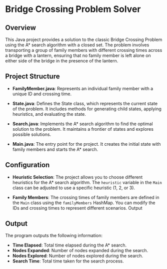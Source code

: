 # Bridge Crossing Problem Solver

## Overview

This Java project provides a solution to the classic Bridge Crossing Problem using the A* search algorithm with a closed set. The problem involves transporting a group of family members with different crossing times across a bridge with a lantern, ensuring that no family member is left alone on either side of the bridge in the presence of the lantern.

## Project Structure

- **FamilyMember.java**: Represents an individual family member with a unique ID and crossing time.

- **State.java**: Defines the State class, which represents the current state of the problem. It includes methods for generating child states, applying heuristics, and evaluating the state.

- **Search.java**: Implements the A* search algorithm to find the optimal solution to the problem. It maintains a frontier of states and explores possible solutions.

- **Main.java**: The entry point for the project. It creates the initial state with family members and starts the A* search.

## Configuration

- **Heuristic Selection**: The project allows you to choose different heuristics for the A* search algorithm. The `heuristic` variable in the `Main` class can be adjusted to use a specific heuristic (1, 2, or 3).

- **Family Members**: The crossing times of family members are defined in the `Main` class using the `familyMembers` HashMap. You can modify the IDs and crossing times to represent different scenarios.
Output

## Output

The program outputs the following information:

- **Time Elapsed**: Total time elapsed during the A* search.
- **Nodes Expanded**: Number of nodes expanded during the search.
- **Nodes Explored**: Number of nodes explored during the search.
- **Search Time**: Total time taken for the search process.